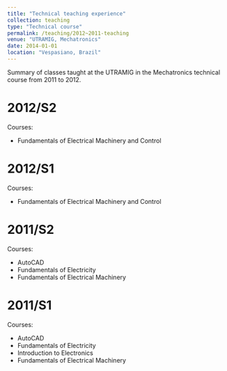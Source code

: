 ```yaml
---
title: "Technical teaching experience"
collection: teaching
type: "Technical course"
permalink: /teaching/2012~2011-teaching
venue: "UTRAMIG, Mechatronics"
date: 2014-01-01
location: "Vespasiano, Brazil"
---
```


Summary of classes taught at the UTRAMIG in the Mechatronics technical course from 2011 to 2012.


2012/S2
====
Courses:
  * Fundamentals of Electrical Machinery and Control

2012/S1
====
Courses:
  * Fundamentals of Electrical Machinery and Control

2011/S2
====
Courses:
  * AutoCAD
  * Fundamentals of Electricity
  * Fundamentals of Electrical Machinery

2011/S1
====
Courses:
  * AutoCAD
  * Fundamentals of Electricity
  * Introduction to Electronics
  * Fundamentals of Electrical Machinery
